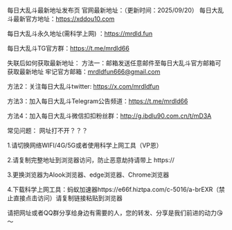每日大乱斗最新地址发布页
官网最新地址：（更新时间：2025/09/20）
每日大乱斗最新官方地址：https://xddou10.com

每日大乱斗永久地址(需科学上网) ：https://mrdld.fun

每日大乱斗TG官方群：https://t.me/mrdld66

失联后如何获取最新地址：
方法一：邮箱发送任意邮件至每日大乱斗官方邮箱可获取最新地址 牢记官方邮箱：mrdldfun666@gmail.com

方法2：关注每日大乱斗twitter: https://x.com/mrdldfun

方法3：加入每日大乱斗Telegram公告频道：https://t.me/mrdld66

方法4：加入每日大乱斗微信扣扣粉丝群：http://g.ibdlu90.com.cn/t/mD3A


常见问题：
网址打不开？？？

1.请切换网络WIFI/4G/5G或者使用科学上网工具（VP恩）

2.请复制完整地址到浏览器访问，防止恶意劫持请带上 https://

3.更换浏览器为Alook浏览器、edge浏览器、Chrome浏览器

4.下载科学上网工具：蚂蚁加速器https://e66f.hiztpa.com/c-5016/a-brEXR（禁止直接点击访问）请复制链接粘贴到浏览器

请把网址或者QQ群分享给身边有需要的人，您的转发、分享是我们前进的动力😘～
